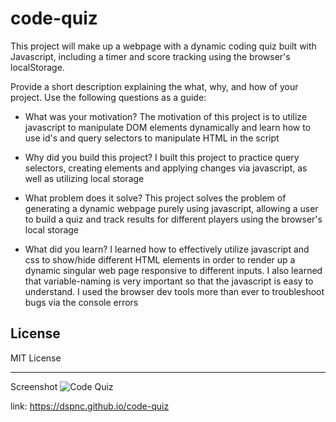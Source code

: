# code-quiz
This project will make up a webpage with a dynamic coding quiz built with Javascript, including a timer and score tracking using the browser's localStorage.

Provide a short description explaining the what, why, and how of your project. Use the following questions as a guide:

- What was your motivation? 
The motivation of this project is to utilize javascript to manipulate DOM elements dynamically and learn how to use id's and query selectors to manipulate HTML in the script

- Why did you build this project? 
I built this project to practice query selectors, creating elements and applying changes via javascript, as well as utilizing local storage 

- What problem does it solve?
This project solves the problem of generating a dynamic webpage purely using javascript, allowing a user to build a quiz and track results for different players using the browser's local storage

- What did you learn?
I learned how to effectively utilize javascript and css to show/hide different HTML elements in order to render up a dynamic singular web page responsive to different inputs. I also learned that variable-naming is very important so that the javascript is easy to understand. I used the browser dev tools more than ever to troubleshoot bugs via the console errors

## License

MIT License

---

Screenshot
<img title="deployed code quiz" alt="Code Quiz" src="/assets/images/screenshot-of-deploy.jpg">

link: https://dspnc.github.io/code-quiz